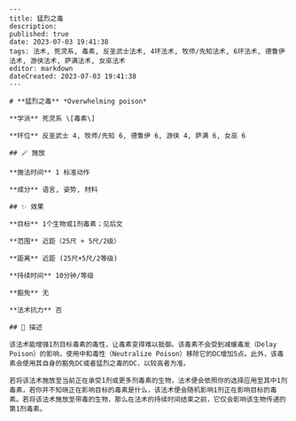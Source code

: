 
    ---
    title: 猛烈之毒
    description: 
    published: true
    date: 2023-07-03 19:41:38
    tags: 法术, 死灵系, 毒素, 反圣武士法术, 4环法术, 牧师/先知法术, 6环法术, 德鲁伊法术, 游侠法术, 萨满法术, 女巫法术
    editor: markdown
    dateCreated: 2023-07-03 19:41:38
    ---

    # **猛烈之毒** *Overwhelming poison*

    **学派** 死灵系 \[毒素\] 

    **环位** 反圣武士 4, 牧师/先知 6, 德鲁伊 6, 游侠 4, 萨满 6, 女巫 6

    ## 🪄 施放

    **施法时间** 1 标准动作

    **成分** 语言, 姿势, 材料

    ## ✨ 效果 

    **目标** 1个生物或1剂毒素；见后文 

    **范围** 近距（25尺 + 5尺/2级）

    **距离** 近距 (25尺+5尺/2等级)  

    **持续时间** 10分钟/等级 

    **豁免** 无

    **法术抗力** 否

    ## 📖 描述

    该法术能增强1剂目标毒素的毒性，让毒素变得难以抵御。该毒素不会受到减缓毒发（Delay Poison）的影响，使用中和毒性（Neutralize Poison）移除它的DC增加5点。此外，该毒素会使用其自身的豁免DC或者猛烈之毒的DC，以较高者为准。

    若将该法术施放至当前正在承受1剂或更多剂毒素的生物，法术便会依照你的选择应用至其中1剂毒素，若你并不知晓正在影响目标的毒素是什么，该法术便会随机影响1剂正在影响目标的毒素。若将该法术施放至带毒的生物，那么在法术的持续时间结束之前，它仅会影响该生物传递的第1剂毒素。
    